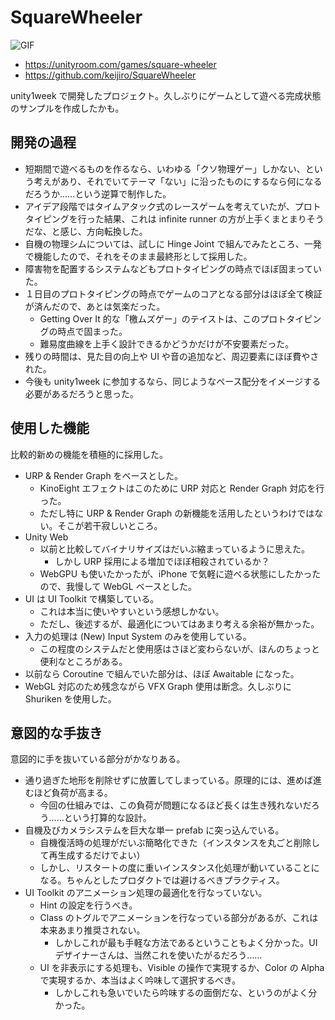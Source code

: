# SquareWheeler

![GIF](https://github.com/user-attachments/assets/b8d94661-1822-4f3f-94e1-902ad67a127b)

- https://unityroom.com/games/square-wheeler
- https://github.com/keijiro/SquareWheeler

unity1week で開発したプロジェクト。久しぶりにゲームとして遊べる完成状態のサンプルを作成したかも。

## 開発の過程

- 短期間で遊べるものを作るなら、いわゆる「クソ物理ゲー」しかない、という考えがあり、それでいてテーマ「ない」に沿ったものにするなら何になるだろうか……という逆算で制作した。
- アイデア段階ではタイムアタック式のレースゲームを考えていたが、プロトタイピングを行った結果、これは infinite runner の方が上手くまとまりそうだな、と感じ、方向転換した。
- 自機の物理シムについては、試しに Hinge Joint で組んでみたところ、一発で機能したので、それをそのまま最終形として採用した。
- 障害物を配置するシステムなどもプロトタイピングの時点でほぼ固まっていた。
- １日目のプロトタイピングの時点でゲームのコアとなる部分はほぼ全て検証が済んだので、あとは気楽だった。
  - Getting Over It 的な「檄ムズゲー」のテイストは、このプロトタイピングの時点で固まった。
  - 難易度曲線を上手く設計できるかどうかだけが不安要素だった。
- 残りの時間は、見た目の向上や UI や音の追加など、周辺要素にほぼ費やされた。
- 今後も unity1week に参加するなら、同じようなペース配分をイメージする必要があるだろうと思った。

## 使用した機能

比較的新めの機能を積極的に採用した。

- URP & Render Graph をベースとした。
  - KinoEight エフェクトはこのために URP 対応と Render Graph 対応を行った。
  - ただし特に URP & Render Graph の新機能を活用したというわけではない。そこが若干寂しいところ。
- Unity Web
  - 以前と比較してバイナリサイズはだいぶ縮まっているように思えた。
    - しかし URP 採用による増加でほぼ相殺されているか？
  - WebGPU も使いたかったが、iPhone で気軽に遊べる状態にしたかったので、我慢して WebGL ベースとした。
- UI は UI Toolkit で構築している。
  - これは本当に使いやすいという感想しかない。
  - ただし、後述するが、最適化についてはあまり考える余裕が無かった。
- 入力の処理は (New) Input System のみを使用している。
  - この程度のシステムだと使用感はさほど変わらないが、ほんのちょっと便利なところがある。
- 以前なら Coroutine で組んでいた部分は、ほぼ Awaitable になった。
- WebGL 対応のため残念ながら VFX Graph 使用は断念。久しぶりに Shuriken を使用した。

## 意図的な手抜き

意図的に手を抜いている部分がかなりある。

- 通り過ぎた地形を削除せずに放置してしまっている。原理的には、進めば進むほど負荷が高まる。
  - 今回の仕組みでは、この負荷が問題になるほど長くは生き残れないだろう……という打算的な設計。
- 自機及びカメラシステムを巨大な単一 prefab に突っ込んでいる。
  - 自機復活時の処理がだいぶ簡略化できた（インスタンスを丸ごと削除して再生成するだけでよい）
  - しかし、リスタートの度に重いインスタンス化処理が動いていることになる。ちゃんとしたプロダクトでは避けるべきプラクティス。
- UI Toolkit のアニメーション処理の最適化を行なっていない。
  - Hint の設定を行うべき。
  - Class のトグルでアニメーションを行なっている部分があるが、これは本来あまり推奨されない。
    - しかしこれが最も手軽な方法であるということもよく分かった。UI デザイナーさんは、当然これを使いたがるだろう……
  - UI を非表示にする処理も、Visible の操作で実現するか、Color の Alpha で実現するか、本当はよく吟味して選択するべき。
    - しかしこれも急いでいたら吟味するの面倒だな、というのがよく分かった。
